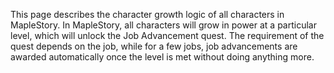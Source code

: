 This page describes the character growth logic of all characters in MapleStory. In MapleStory, all characters will grow in power at a particular level, which will unlock the Job Advancement quest. The requirement of the quest depends on the job, while for a few jobs, job advancements are awarded automatically once the level is met without doing anything more.

